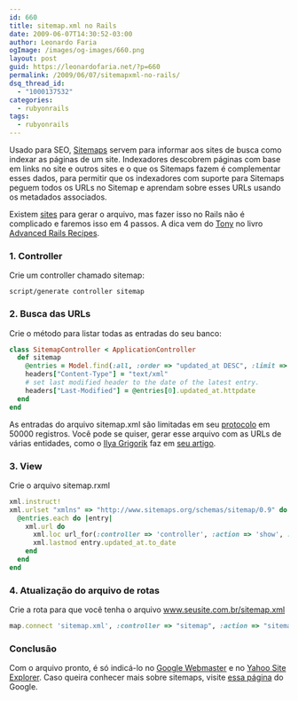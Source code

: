```yaml
---
id: 660
title: sitemap.xml no Rails
date: 2009-06-07T14:30:52-03:00
author: Leonardo Faria
ogImage: /images/og-images/660.png
layout: post
guid: https://leonardofaria.net/?p=660
permalink: /2009/06/07/sitemapxml-no-rails/
dsq_thread_id:
  - "1000137532"
categories:
  - rubyonrails
tags:
  - rubyonrails
---
```

Usado para SEO, [Sitemaps](http://www.sitemaps.org/) servem para informar aos sites de busca como indexar as páginas de um site. Indexadores descobrem páginas com base em links no site e outros sites e o que os Sitemaps fazem é complementar esses dados, para permitir que os indexadores com suporte para Sitemaps peguem todos os URLs no Sitemap e aprendam sobre esses URLs usando os metadados associados.

Existem [sites](http://www.xml-sitemaps.com/) para gerar o arquivo, mas fazer isso no Rails não é complicado e faremos isso em 4 passos. A dica vem do [Tony](http://tonycode.com/wiki/index.php?title=Ruby_on_Rails_Sitemap_Generator) no livro [Advanced Rails Recipes](http://www.pragprog.com/titles/fr_arr/advanced-rails-recipes).

<!--more-->

### 1. Controller

Crie um controller chamado sitemap:

```shell
script/generate controller sitemap
```

### 2. Busca das URLs

Crie o método para listar todas as entradas do seu banco:

```ruby
class SitemapController < ApplicationController
  def sitemap
    @entries = Model.find(:all, :order => "updated_at DESC", :limit => 50000)
    headers["Content-Type"] = "text/xml"
    # set last modified header to the date of the latest entry.
    headers["Last-Modified"] = @entries[0].updated_at.httpdate    
  end
end
```

As entradas do arquivo sitemap.xml são limitadas em seu [protocolo](http://www.sitemaps.org/pt_BR/protocol.php) em 50000 registros. Você pode se quiser, gerar esse arquivo com as URLs de várias entidades, como o [Ilya Grigorik](http://www.igvita.com/) faz em [seu artigo](http://www.igvita.com/2006/11/24/google-yahoo-sitemaps-in-rails/).

### 3. View

Crie o arquivo sitemap.rxml

```ruby
xml.instruct!
xml.urlset "xmlns" => "http://www.sitemaps.org/schemas/sitemap/0.9" do
  @entries.each do |entry|
    xml.url do
      xml.loc url_for(:controller => 'controller', :action => 'show', :id => entry.id, :only_path => false)
      xml.lastmod entry.updated_at.to_date
    end
  end
end
```

### 4. Atualização do arquivo de rotas

Crie a rota para que você tenha o arquivo www.seusite.com.br/sitemap.xml

```ruby
map.connect 'sitemap.xml', :controller => "sitemap", :action => "sitemap"
```

### Conclusão

Com o arquivo pronto, é só indicá-lo no [Google Webmaster](http://www.google.com/webmasters/sitemaps/) e no [Yahoo Site Explorer](http://siteexplorer.search.yahoo.com/). Caso queira conhecer mais sobre sitemaps, visite [essa página](http://www.google.com/support/webmasters/bin/answer.py?answer=40318&hl=pt_BR) do Google.
